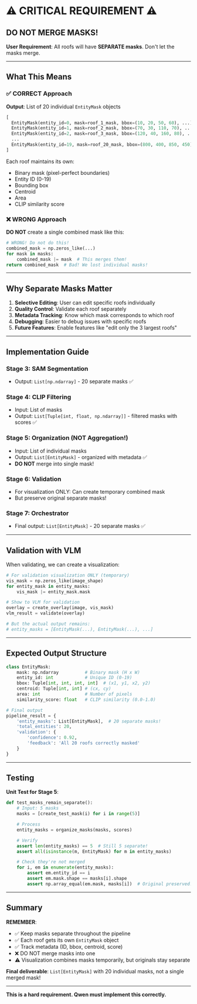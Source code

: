 # ⚠️ CRITICAL REQUIREMENT ⚠️

## DO NOT MERGE MASKS!

**User Requirement**: All roofs will have **SEPARATE masks**. Don't let the masks merge.

---

## What This Means

### ✅ CORRECT Approach

**Output**: List of 20 individual `EntityMask` objects

```python
[
  EntityMask(entity_id=0, mask=roof_1_mask, bbox=(10, 20, 50, 60), ...),
  EntityMask(entity_id=1, mask=roof_2_mask, bbox=(70, 30, 110, 70), ...),
  EntityMask(entity_id=2, mask=roof_3_mask, bbox=(120, 40, 160, 80), ...),
  ...
  EntityMask(entity_id=19, mask=roof_20_mask, bbox=(800, 400, 850, 450), ...)
]
```

Each roof maintains its own:
- Binary mask (pixel-perfect boundaries)
- Entity ID (0-19)
- Bounding box
- Centroid
- Area
- CLIP similarity score

### ❌ WRONG Approach

**DO NOT** create a single combined mask like this:

```python
# WRONG! Do not do this!
combined_mask = np.zeros_like(...)
for mask in masks:
    combined_mask |= mask  # This merges them!
return combined_mask  # Bad! We lost individual masks!
```

---

## Why Separate Masks Matter

1. **Selective Editing**: User can edit specific roofs individually
2. **Quality Control**: Validate each roof separately
3. **Metadata Tracking**: Know which mask corresponds to which roof
4. **Debugging**: Easier to debug issues with specific roofs
5. **Future Features**: Enable features like "edit only the 3 largest roofs"

---

## Implementation Guide

### Stage 3: SAM Segmentation
- Output: `List[np.ndarray]` - 20 separate masks ✅

### Stage 4: CLIP Filtering
- Input: List of masks
- Output: `List[Tuple[int, float, np.ndarray]]` - filtered masks with scores ✅

### Stage 5: Organization (NOT Aggregation!)
- Input: List of individual masks
- Output: `List[EntityMask]` - organized with metadata ✅
- **DO NOT** merge into single mask!

### Stage 6: Validation
- For visualization ONLY: Can create temporary combined mask
- But preserve original separate masks!

### Stage 7: Orchestrator
- Final output: `List[EntityMask]` - 20 separate masks ✅

---

## Validation with VLM

When validating, we can create a visualization:

```python
# For validation visualization ONLY (temporary)
vis_mask = np.zeros_like(image_shape)
for entity_mask in entity_masks:
    vis_mask |= entity_mask.mask

# Show to VLM for validation
overlay = create_overlay(image, vis_mask)
vlm_result = validate(overlay)

# But the actual output remains:
# entity_masks = [EntityMask(...), EntityMask(...), ...]
```

---

## Expected Output Structure

```python
class EntityMask:
    mask: np.ndarray          # Binary mask (H x W)
    entity_id: int            # Unique ID (0-19)
    bbox: Tuple[int, int, int, int]  # (x1, y1, x2, y2)
    centroid: Tuple[int, int] # (cx, cy)
    area: int                 # Number of pixels
    similarity_score: float   # CLIP similarity (0.0-1.0)

# Final output
pipeline_result = {
    'entity_masks': List[EntityMask],  # 20 separate masks!
    'total_entities': 20,
    'validation': {
        'confidence': 0.92,
        'feedback': 'All 20 roofs correctly masked'
    }
}
```

---

## Testing

**Unit Test for Stage 5**:
```python
def test_masks_remain_separate():
    # Input: 5 masks
    masks = [create_test_mask(i) for i in range(5)]

    # Process
    entity_masks = organize_masks(masks, scores)

    # Verify
    assert len(entity_masks) == 5  # Still 5 separate!
    assert all(isinstance(m, EntityMask) for m in entity_masks)

    # Check they're not merged
    for i, em in enumerate(entity_masks):
        assert em.entity_id == i
        assert em.mask.shape == masks[i].shape
        assert np.array_equal(em.mask, masks[i])  # Original preserved!
```

---

## Summary

**REMEMBER**:
- ✅ Keep masks separate throughout the pipeline
- ✅ Each roof gets its own `EntityMask` object
- ✅ Track metadata (ID, bbox, centroid, score)
- ❌ DO NOT merge masks into one
- ⚠️ Visualization combines masks temporarily, but originals stay separate

**Final deliverable**: `List[EntityMask]` with 20 individual masks, not a single merged mask!

---

**This is a hard requirement. Qwen must implement this correctly.**
